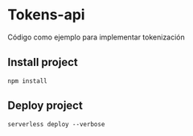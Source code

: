 # Tokens-api
Código como ejemplo para implementar tokenización


## Install project

````
npm install
````

## Deploy project

````
serverless deploy --verbose
````

